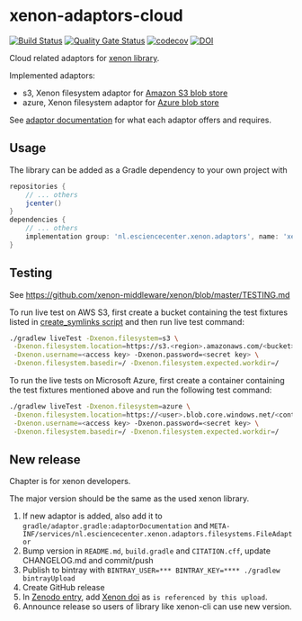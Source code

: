 # xenon-adaptors-cloud

[![Build Status](https://travis-ci.org/xenon-middleware/xenon-adaptors-cloud.svg?branch=master)](https://travis-ci.org/xenon-middleware/xenon-adaptors-cloud)
[![Quality Gate Status](https://sonarcloud.io/api/project_badges/measure?project=xenon-middleware_xenon-adaptors-cloud&metric=alert_status)](https://sonarcloud.io/dashboard?id=xenon-middleware_xenon-adaptors-cloud)
[![codecov](https://codecov.io/gh/xenon-middleware/xenon-adaptors-cloud/branch/master/graph/badge.svg)](https://codecov.io/gh/xenon-middleware/xenon-adaptors-cloud)
[![DOI](https://zenodo.org/badge/136933840.svg)](https://zenodo.org/badge/latestdoi/136933840)

Cloud related adaptors for [xenon library](https://github.com/xenon-middleware/xenon).

Implemented adaptors:
* s3, Xenon filesystem adaptor for [Amazon S3 blob store](https://aws.amazon.com/s3/)
* azure, Xenon filesystem adaptor for [Azure blob store](https://azure.microsoft.com/en-us/services/storage/blobs/)

See [adaptor documentation](https://xenon-middleware.github.io/xenon-adaptors-cloud/) for what each adaptor offers and requires. 
 
## Usage

The library can be added as a Gradle dependency to your own project with
```groovy
repositories {
    // ... others
    jcenter()
}
dependencies {
    // ... others
    implementation group: 'nl.esciencecenter.xenon.adaptors', name: 'xenon-adaptors-cloud', version: '3.0.2'
}
```

## Testing

See https://github.com/xenon-middleware/xenon/blob/master/TESTING.md

To run live test on AWS S3, first create a bucket containing the test fixtures listed in [create_symlinks script](https://github.com/xenon-middleware/xenon/blob/master/src/liveTest/resources/scripts/create_symlinks)
and then run live test command:

```sh
./gradlew liveTest -Dxenon.filesystem=s3 \
 -Dxenon.filesystem.location=https://s3.<region>.amazonaws.com/<bucket> \
 -Dxenon.username=<access key> -Dxenon.password=<secret key> \
 -Dxenon.filesystem.basedir=/ -Dxenon.filesystem.expected.workdir=/
```

To run the live tests on Microsoft Azure, first create a container containing the test fixtures mentioned above and run the following test command: 

```sh
./gradlew liveTest -Dxenon.filesystem=azure \
 -Dxenon.filesystem.location=https://<user>.blob.core.windows.net/<container> \
 -Dxenon.username=<access key> -Dxenon.password=<secret key> \
 -Dxenon.filesystem.basedir=/ -Dxenon.filesystem.expected.workdir=/
```

## New release

Chapter is for xenon developers.

The major version should be the same as the used xenon library.

1. If new adaptor is added, also add it to `gradle/adaptor.gradle:adaptorDocumentation` and `META-INF/services/nl.esciencecenter.xenon.adaptors.filesystems.FileAdaptor`
1. Bump version in `README.md`, `build.gradle` and `CITATION.cff`, update CHANGELOG.md and commit/push
1. Publish to bintray with `BINTRAY_USER=*** BINTRAY_KEY=**** ./gradlew bintrayUpload`
1. Create GitHub release
1. In [Zenodo entry](https://doi.org/10.5281/zenodo.3245389), add [Xenon doi](https://doi.org/10.5281/zenodo.597993) as `is referenced by this upload`.
1. Announce release so users of library like xenon-cli can use new version.
